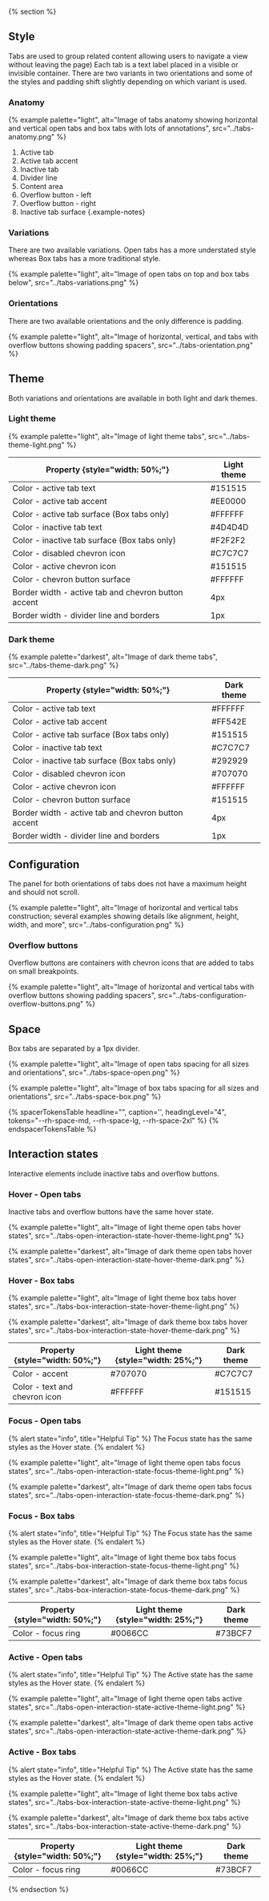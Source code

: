 {% section %}
  ## Style
  Tabs are used to group related content allowing users to navigate a view without leaving the page) Each tab is a text label placed in a visible or invisible container. There are two variants in two orientations and some of the styles and padding shift slightly depending on which variant is used.

  ### Anatomy
  {% example palette="light", alt="Image of tabs anatomy showing horizontal and vertical open tabs and box tabs with lots of annotations", src="../tabs-anatomy.png" %}

  1) Active tab
  2) Active tab accent
  3) Inactive tab
  4) Divider line
  5) Content area
  6) Overflow button - left
  7) Overflow button - right
  8) Inactive tab surface
  {.example-notes}

  ### Variations
  There are two available variations. Open tabs has a more understated style whereas Box tabs has a more traditional style.

  {% example palette="light", alt="Image of open tabs on top and box tabs below", src="../tabs-variations.png" %}

  ### Orientations
  There are two available orientations and the only difference is padding.

  {% example palette="light", alt="Image of horizontal, vertical, and tabs with overflow buttons showing padding spacers", src="../tabs-orientation.png" %}

  ## Theme
  Both variations and orientations are available in both light and dark themes.
  ### Light theme

  {% example palette="light", alt="Image of light theme tabs", src="../tabs-theme-light.png" %}

  | Property {style="width: 50%;"} | Light theme   |
  | ------------------------------ | ------------- |
  | Color - active tab text        | #151515 |
  | Color - active tab accent      | #EE0000 |
  | Color - active tab surface (Box tabs only) | #FFFFFF |
  | Color - inactive tab text      | #4D4D4D |
  | Color - inactive tab surface (Box tabs only) | #F2F2F2 |
  | Color - disabled chevron icon  | #C7C7C7 |
  | Color - active chevron icon    | #151515 |
  | Color - chevron button surface | #FFFFFF |
  | Border width - active tab and chevron button accent | 4px |
  | Border width - divider line and borders | 1px |


  ### Dark theme

  {% example palette="darkest", alt="Image of dark theme tabs", src="../tabs-theme-dark.png" %}

  | Property {style="width: 50%;"} | Dark theme    |
  | ------------------------------ | ------------- |
  | Color - active tab text        | #FFFFFF |
  | Color - active tab accent      | #FF542E |
  | Color - active tab surface (Box tabs only) | #151515 |
  | Color - inactive tab text      | #C7C7C7 |
  | Color - inactive tab surface (Box tabs only) | #292929 |
  | Color - disabled chevron icon  | #707070 |
  | Color - active chevron icon    | #FFFFFF |
  | Color - chevron button surface | #151515 |
  | Border width - active tab and chevron button accent | 4px |
  | Border width - divider line and borders | 1px |


  ## Configuration
  The panel for both orientations of tabs does not have a maximum height and should not scroll.

  {% example palette="light", alt="Image of horizontal and vertical tabs construction; several examples showing details like alignment, height, width, and more", src="../tabs-configuration.png" %}

  ### Overflow buttons
  Overflow buttons are containers with chevron icons that are added to tabs on small breakpoints.

  {% example palette="light", alt="Image of horizontal and vertical tabs with overflow buttons showing padding spacers", src="../tabs-configuration-overflow-buttons.png" %}

  ## Space
  Box tabs are separated by a 1px divider.

  {% example palette="light", alt="Image of open tabs spacing for all sizes and orientations", src="../tabs-space-open.png" %}

  {% example palette="light", alt="Image of box tabs spacing for all sizes and orientations", src="../tabs-space-box.png" %}

  {% spacerTokensTable headline="", caption='', headingLevel="4", tokens="--rh-space-md, --rh-space-lg, --rh-space-2xl" %} {% endspacerTokensTable %}


  ## Interaction states
  Interactive elements include inactive tabs and overflow buttons.
  ### Hover - Open tabs
  Inactive tabs and overflow buttons have the same hover state.

  {% example palette="light", alt="Image of light theme open tabs hover states", src="../tabs-open-interaction-state-hover-theme-light.png" %}

  {% example palette="darkest", alt="Image of dark theme open tabs hover states", src="../tabs-open-interaction-state-hover-theme-dark.png" %}
  
  ### Hover - Box tabs

  {% example palette="light", alt="Image of light theme box tabs hover states", src="../tabs-box-interaction-state-hover-theme-light.png" %}

  {% example palette="darkest", alt="Image of dark theme box tabs hover states", src="../tabs-box-interaction-state-hover-theme-dark.png" %}

  | Property {style="width: 50%;"} | Light theme {style="width: 25%;"} | Dark theme |
  | ------------------------------ | --------------------------------- | ---------- |
  | Color - accent                 | #707070                           | #C7C7C7    |
  | Color - text and chevron icon  | #FFFFFF                           | #151515    |

  ### Focus - Open tabs

  {% alert state="info", title="Helpful Tip" %} The Focus state has the same styles as the Hover state. {% endalert %}

  {% example palette="light", alt="Image of light theme open tabs focus states", src="../tabs-open-interaction-state-focus-theme-light.png" %}

  {% example palette="darkest", alt="Image of dark theme open tabs focus states", src="../tabs-open-interaction-state-focus-theme-dark.png" %}

  ### Focus - Box tabs

  {% alert state="info", title="Helpful Tip" %} The Focus state has the same styles as the Hover state. {% endalert %}

  {% example palette="light", alt="Image of light theme box tabs focus states", src="../tabs-box-interaction-state-focus-theme-light.png" %}

  {% example palette="darkest", alt="Image of dark theme box tabs focus states", src="../tabs-box-interaction-state-focus-theme-dark.png" %}

  | Property {style="width: 50%;"} | Light theme {style="width: 25%;"} | Dark theme |
  | ------------------------------ | --------------------------------- | ---------- |
  | Color - focus ring             | #0066CC                           | #73BCF7    |

  ### Active - Open tabs
  {% alert state="info", title="Helpful Tip" %} The Active state has the same styles as the Hover state. {% endalert %}

  {% example palette="light", alt="Image of light theme open tabs active states", src="../tabs-open-interaction-state-active-theme-light.png" %}

  {% example palette="darkest", alt="Image of dark theme open tabs active states", src="../tabs-open-interaction-state-active-theme-dark.png" %}

  ### Active - Box tabs
  {% alert state="info", title="Helpful Tip" %} The Active state has the same styles as the Hover state. {% endalert %}

  {% example palette="light", alt="Image of light theme box tabs active states", src="../tabs-box-interaction-state-active-theme-light.png" %}

  {% example palette="darkest", alt="Image of dark theme box tabs active states", src="../tabs-box-interaction-state-active-theme-dark.png" %}

  | Property {style="width: 50%;"} | Light theme {style="width: 25%;"} | Dark theme |
  | ------------------------------ | --------------------------------- | ---------- |
  | Color - focus ring             | #0066CC                           | #73BCF7    |

{% endsection %}